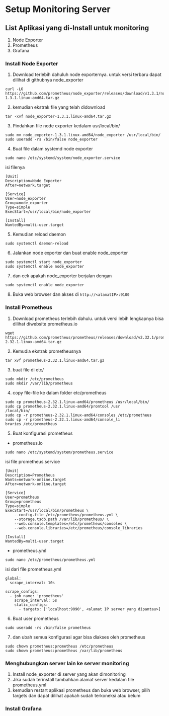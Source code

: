 # Setup Monitoring Server

## List Aplikasi yang di-Install untuk monitoring
1. Node Exporter
2. Prometheus
3. Grafana

### Install Node Exporter
1. Download terlebih dahuluh node exporternya. untuk versi terbaru dapat dilihat di githubnya node_exporter 
```
curl -LO https://github.com/prometheus/node_exporter/releases/download/v1.3.1/node_exporter-1.3.1.linux-amd64.tar.gz
```
2. kemudian ekstrak file yang telah didownload 
```
tar -xvf node_exporter-1.3.1.linux-amd64.tar.gz
```
3. Pindahkan file node exporter kedalam usr/local/bin/
```
sudo mv node_exporter-1.3.1.linux-amd64/node_exporter /usr/local/bin/
sudo useradd -rs /bin/false node_exporter
```
4.  Buat file dalam systemd node exporter
```
sudo nano /etc/systemd/system/node_exporter.service
```
isi filenya
```
[Unit]
Description=Node Exporter
After=network.target

[Service]
User=node_exporter
Group=node_exporter
Type=simple
ExecStart=/usr/local/bin/node_exporter

[Install]
WantedBy=multi-user.target
```
5. Kemudian reload daemon
```
sudo systemctl daemon-reload
```
6. Jalankan node exporter dan buat enable node_exporter
```
sudo systemctl start node_exporter
sudo systemctl enable node_exporter
```
7. dan cek apakah node_exporter berjalan dengan
```
sudo systemctl enable node_exporter
```
8. Buka web browser dan akses di `http://<alamatIP>:9100`

### Install Prometheus
1. Download prometheus terlebih dahulu. untuk versi lebih lengkapnya bisa dilihat diwebsite prometheus.io
```
wget https://github.com/prometheus/prometheus/releases/download/v2.32.1/prometheus-2.32.1.linux-amd64.tar.gz
```
2. Kemudia ekstrak prometheusnya
```
tar xvf prometheus-2.32.1.linux-amd64.tar.gz
```
3. buat file di etc/
```
sudo mkdir /etc/prometheus
sudo mkdir /var/lib/prometheus
```
4. copy file-file ke dalam folder etc/prometheus
```
sudo cp prometheus-2.32.1.linux-amd64/prometheus /usr/local/bin/
sudo cp prometheus-2.32.1.linux-amd64/promtool /usr
/local/bin/
sudo cp -r prometheus-2.32.1.linux-amd64/consoles /etc/prometheus
sudo cp -r prometheus-2.32.1.linux-amd64/console_li
braries /etc/prometheus
```
5. Buat konfigurasi prometheus

- prometheus.io
```
sudo nano /etc/systemd/system/prometheus.service
```
isi file prometheus.service
```
[Unit]
Description=Prometheus
Wants=network-online.target
After=network-online.target

[Service]
User=prometheus
Group=prometheus
Type=simple
ExecStart=/usr/local/bin/prometheus \
    --config.file /etc/prometheus/prometheus.yml \
    --storage.tsdb.path /var/lib/prometheus/ \
    --web.console.templates=/etc/prometheus/consoles \
    --web.console.libraries=/etc/prometheus/console_libraries

[Install]
WantedBy=multi-user.target
```

- prometheus.yml
```
sudo nano /etc/prometheus/prometheus.yml
```
isi dari file prometheus.yml
```
global:
  scrape_interval: 10s

scrape_configs:
  - job_name: 'prometheus'
    scrape_interval: 5s
    static_configs:
      - targets: ['localhost:9090', <alamat IP server yang dipantau>]
```

6. Buat user prometheus
```
sudo useradd -rs /bin/false prometheus
```

7. dan ubah semua konfigurasi agar bisa diakses oleh prometheus
```
sudo chown prometheus:prometheus /etc/prometheus
sudo chown prometheus:prometheus /var/lib/prometheus
```
### Menghubungkan server lain ke server monitoring
1. Install node_exporter di server yang akan dimonitoring
2. Jika sudah terinstall tambahkan alamat server kedalam file prometheus.yml
3. kemudian restart aplikasi prometheus
dan buka web browser, pilih targets dan dapat dilihat apakah sudah terkoneksi atau belum

### Install Grafana
